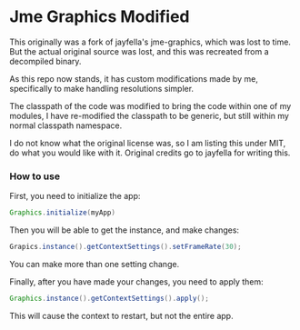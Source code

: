 # Jme Graphics Modified
This originally was a fork of jayfella's jme-graphics, which was lost to time.
But the actual original source was lost, and this was recreated from a decompiled binary.

As this repo now stands, it has custom modifications made by me, specifically to make handling resolutions simpler.

The classpath of the code was modified to bring the code within one of my modules, I have re-modified the classpath
to be generic, but still within my normal classpath namespace. 

I do not know what the original license was, so I am listing this under MIT, do what you would like with it.
Original credits go to jayfella for writing this.

### How to use

First, you need to initialize the app:
```java
Graphics.initialize(myApp)
```

Then you will be able to get the instance, and make changes:
```java
Grapics.instance().getContextSettings().setFrameRate(30);
```
You can make more than one setting change.

Finally, after you have made your changes, you need to apply them:
```java
Graphics.instance().getContextSettings().apply();
```
This will cause the context to restart, but not the entire app.
